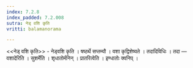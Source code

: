 ```yaml
---
index: 7.2.8
index_padded: 7.2.008
sutra: नेड् वशि कृति
vritti: balamanorama

---
```

<<नेड् वशि कृति>> - नेड्वशि कृति । षष्ठर्थे सप्तम्यौ । वशा कृद्विशेष्यते । तदादिविधिः । तदा —  वशादेरिति । सुशर्मेति । शृधातोर्मनिन् । प्रातरित्वेति । इण्धातोः क्वनिप् । 